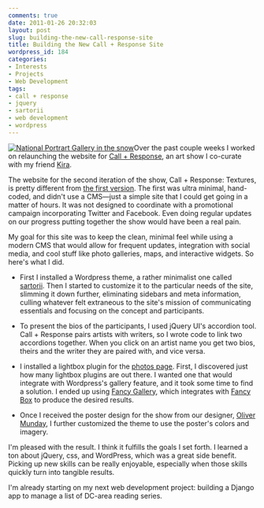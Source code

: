 ```yaml
---
comments: true
date: 2011-01-26 20:32:03
layout: post
slug: building-the-new-call-response-site
title: Building the New Call + Response Site
wordpress_id: 184
categories:
- Interests
- Projects
- Web Development
tags:
- call + response
- jquery
- sartorii
- web development
- wordpress
---
```


[![National Portrart Gallery in the snow](http://williamjohnbert.com/wp-content/uploads/2011/01/5391220127_9ed0503fb0_b.jpg)](http://williamjohnbert.com/wp-content/uploads/2011/01/5391220127_9ed0503fb0_b.jpg)Over the past couple weeks I worked on relaunching the website for [Call + Response](http://www.callandresponsedc.org/), an art show I co-curate with my friend [Kira](http://twitter.com/kiraface).

The website for the second iteration of the show, Call + Response: Textures, is pretty different from [the first version](http://williamjohnbert.com/callandresponse2010/). The first was ultra minimal, hand-coded, and didn't use a CMS—just a simple site that I could get going in a matter of hours. It was not designed to coordinate with a promotional campaign incorporating Twitter and Facebook. Even doing regular updates on our progress putting together the show would have been a real pain.

My goal for this site was to keep the clean, minimal feel while using a modern CMS that would allow for frequent updates, integration with social media, and cool stuff like photo galleries, maps, and interactive widgets. So here's what I did.



	
  * First I installed  a Wordpress theme, a rather minimalist one called [sartorii](http://www.yukei.net/proyectos/satori-english-documentation/). Then I started to customize it to the particular needs of the site, slimming it down further, eliminating sidebars and meta information, culling whatever felt extraneous to the site's mission of communicating essentials and focusing on the concept and participants.

	
  * To present the bios of the participants, I used jQuery UI's accordion tool. Call + Response pairs artists with writers, so I wrote code to link two accordions together. When you click on an artist name you get two bios, theirs and the writer they are paired with, and vice versa.

	
  * I installed  a lightbox plugin for the [photos page](http://www.callandresponsedc.org/?page_id=65). First, I discovered just how many lightbox plugins are out there. I wanted one that would integrate with Wordpress's gallery feature, and it took some time to find a solution. I ended up using [Fancy Gallery](http://wordpress.org/extend/plugins/fancy-gallery/), which integrates with [Fancy Box](http://fancybox.net/) to produce the desired results.

	
  * Once I received the poster design for the show from our designer, [Oliver Munday](http://www.olivermunday.com), I further customized the theme to use the poster's colors and imagery.


I'm pleased with the result. I think it fulfills the goals I set forth. I learned a ton about jQuery, css, and WordPress, which was a great side benefit. Picking up new skills can be really enjoyable, especially when  those skills quickly turn into tangible results.

I'm already starting on my  next web development project: building a Django app to manage a list of DC-area reading series.
